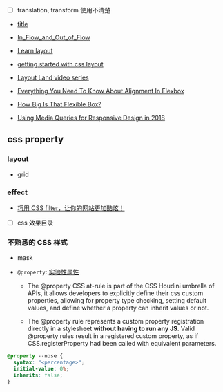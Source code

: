 - [ ] translation, transform 使用不清楚

- [title](https://www.smashingmagazine.com/2019/01/how-to-learn-css/)
- [In_Flow_and_Out_of_Flow](https://developer.mozilla.org/en-US/docs/Web/CSS/CSS_Flow_Layout/In_Flow_and_Out_of_Flow)

- [Learn layout](https://developer.mozilla.org/en-US/docs/Learn/CSS/CSS_layout)
- [getting started with css layout](https://www.smashingmagazine.com/2018/05/guide-css-layout/)
- [Layout Land video series](https://www.youtube.com/channel/UC7TizprGknbDalbHplROtag)

- [Everything You Need To Know About Alignment In Flexbox](https://www.smashingmagazine.com/2018/08/flexbox-alignment/)

- [How Big Is That Flexible Box?](https://www.smashingmagazine.com/2018/09/flexbox-sizing-flexible-box/)
- [Using Media Queries for Responsive Design in 2018](https://www.smashingmagazine.com/2018/02/media-queries-responsive-design-2018/)

## css property

### layout

- grid

### effect

- [巧用 CSS filter，让你的网站更加酷炫！](https://juejin.cn/post/7002829486806794276)

- [ ] css 效果目录

### 不熟悉的 CSS 样式

- mask
- `@property`: [实验性属性](https://developer.mozilla.org/en-US/docs/Web/CSS/@property)

  - The @property CSS at-rule is part of the CSS Houdini umbrella of APIs, it allows developers to explicitly define their css custom properties, allowing for property type checking, setting default values, and define whether a property can inherit values or not.

  - The @property rule represents a custom property registration directly in a stylesheet **without having to run any JS**. Valid @property rules result in a registered custom property, as if CSS.registerProperty had been called with equivalent parameters.

```css
@property --nose {
  syntax: "<percentage>";
  initial-value: 0%;
  inherits: false;
}
```
